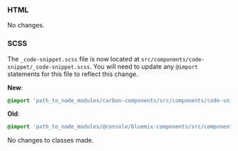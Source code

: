 ### HTML

No changes.

### SCSS

The `_code-snippet.scss` file is now located at
`src/components/code-snippet/_code-snippet.scss`. You will need to update any
`@import` statements for this file to reflect this change.

**New**:

```scss
@import 'path_to_node_modules/carbon-components/src/components/code-snippet/code-snippet';
```

**Old**:

```scss
@import 'path_to_node_modules/@console/bluemix-components/src/components/code-snippet/code-snippet';
```

No changes to classes made.
